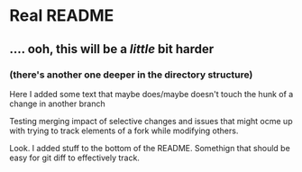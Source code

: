 # Real README
## .... ooh, this will be a *little* bit harder
### (there's another one deeper in the directory structure)

Here I added some text that maybe does/maybe doesn't touch the hunk of a change in another branch

Testing merging impact of selective changes and issues that might ocme up with
trying to track elements of a fork while modifying others.


Look. I added stuff to the bottom of the README.
Somethign that should be easy for git diff to effectively track.
